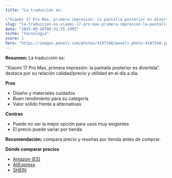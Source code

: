 ```yaml
---
title: "La traducción es:

\"Xiaomi 17 Pro Max, primera impresión: la pantalla posterior es divertida\"."
slug: "la-traduccion-es-xiaomi-17-pro-max-primera-impresion-la-pantalla-posterior-es-di"
date: "2025-09-26T06:31:35.299Z"
niche: "tecnologia"
score: 1
hero: "https://images.pexels.com/photos/4107248/pexels-photo-4107248.jpeg?auto=compress&cs=tinysrgb&fit=crop&h=627&w=1200&auto=compress&cs=tinysrgb&w=1200&h=675&fit=crop"
---
```


**Resumen:** La traducción es:

"Xiaomi 17 Pro Max, primera impresión: la pantalla posterior es divertida". destaca por su relación calidad/precio y utilidad en el día a día.

**Pros**
- Diseño y materiales cuidados
- Buen rendimiento para su categoría
- Valor sólido frente a alternativas

**Contras**
- Puede no ser la mejor opción para usos muy exigentes
- El precio puede variar por tienda

**Recomendación:** compara precio y reseñas por tienda antes de comprar.

**Dónde comparar precios**
- [Amazon (ES)](https://www.amazon.es/s?k=La%20traducci%C3%B3n%20es%3A%0A%0A%22Xiaomi%2017%20Pro%20Max%2C%20primera%20impresi%C3%B3n%3A%20la%20pantalla%20posterior%20es%20divertida%22.&tag=teknovashop25-21)
- [AliExpress](https://www.aliexpress.com/wholesale?SearchText=La%20traducci%C3%B3n%20es%3A%0A%0A%22Xiaomi%2017%20Pro%20Max%2C%20primera%20impresi%C3%B3n%3A%20la%20pantalla%20posterior%20es%20divertida%22.)
- [SHEIN](https://www.shein.com/pdsearch/La%20traducci%C3%B3n%20es%3A%0A%0A%22Xiaomi%2017%20Pro%20Max%2C%20primera%20impresi%C3%B3n%3A%20la%20pantalla%20posterior%20es%20divertida%22.)